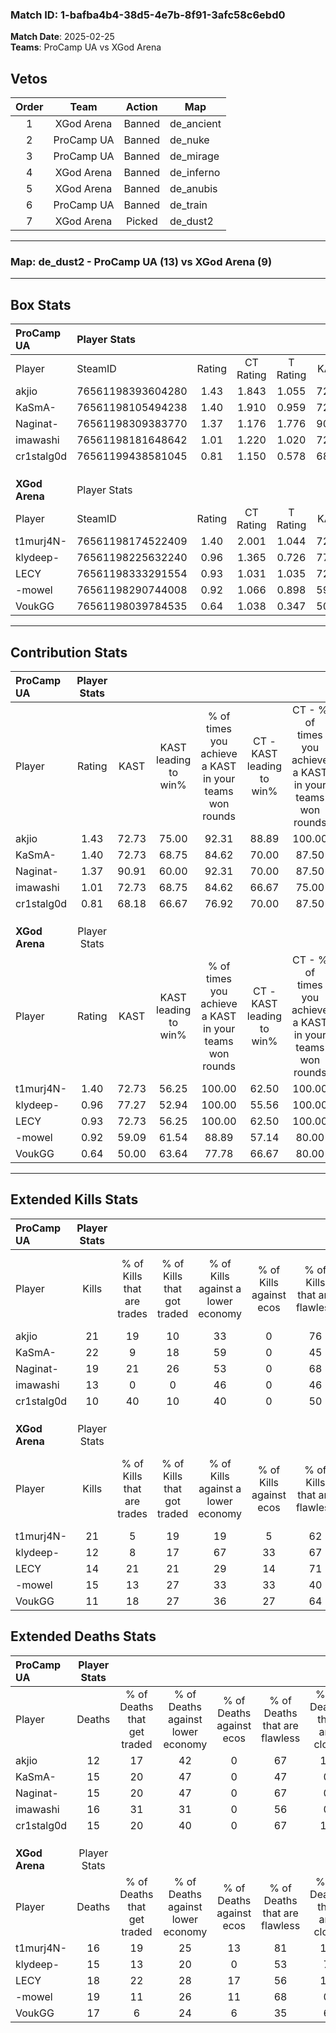 ### Match ID: 1-bafba4b4-38d5-4e7b-8f91-3afc58c6ebd0  
**Match Date**: 2025-02-25  
**Teams**: ProCamp UA vs XGod Arena  

## Vetos  

| Order | Team | Action | Map |
| :---: | :--: | :----: | --- |
| 1 | XGod Arena | Banned | de_ancient |
| 2 | ProCamp UA | Banned | de_nuke |
| 3 | ProCamp UA | Banned | de_mirage |
| 4 | XGod Arena | Banned | de_inferno |
| 5 | XGod Arena | Banned | de_anubis |
| 6 | ProCamp UA | Banned | de_train |
| 7 | XGod Arena | Picked | de_dust2 |

---  

### **Map**: de_dust2 - ProCamp UA (13) vs XGod Arena (9)  
---  

## Box Stats  

| **ProCamp UA** | Player Stats      |        |           |          |       |       |       |         |        |      |     |
| :- | :- | :-: | :-: | :-: | :-: | :-: | :-: | :-: | :-: | :-: | :-: |
| Player         | SteamID           | Rating | CT Rating | T Rating | KAST  |  ADR  | Kills | Assists | Deaths | K/D  | HS% |
| akjio          | 76561198393604280 |  1.43  |   1.843   |  1.055   | 72.73 | 93.5  |  21   |    2    |   12   | 1.75 | 42  |
| KaSmA-         | 76561198105494238 |  1.40  |   1.910   |  0.959   | 72.73 | 93.1  |  22   |    3    |   15   | 1.47 | 36  |
| Naginat-       | 76561198309383770 |  1.37  |   1.176   |  1.776   | 90.91 | 76.9  |  19   |    4    |   15   | 1.27 | 47  |
| imawashi       | 76561198181648642 |  1.01  |   1.220   |  1.020   | 72.73 | 78.6  |  13   |    9    |   16   | 0.81 | 61  |
| cr1stalg0d     | 76561199438581045 |  0.81  |   1.150   |  0.578   | 68.18 | 58.9  |  10   |    8    |   15   | 0.67 | 90  |
|                |                   |        |           |          |       |       |       |         |        |      |     |
|                |                   |        |           |          |       |       |       |         |        |      |     |
|                |                   |        |           |          |       |       |       |         |        |      |     |
| **XGod Arena** | Player Stats      |        |           |          |       |       |       |         |        |      |     |
| Player         | SteamID           | Rating | CT Rating | T Rating | KAST  |  ADR  | Kills | Assists | Deaths | K/D  | HS% |
| t1murj4N-      | 76561198174522409 |  1.40  |   2.001   |  1.044   | 72.73 | 104.6 |  21   |    7    |   16   | 1.31 | 66  |
| klydeep-       | 76561198225632240 |  0.96  |   1.365   |  0.726   | 77.27 | 62.2  |  12   |    7    |   15   | 0.80 | 50  |
| LECY           | 76561198333291554 |  0.93  |   1.031   |  1.035   | 72.73 | 65.5  |  14   |    3    |   18   | 0.78 | 78  |
| -mowel         | 76561198290744008 |  0.92  |   1.066   |  0.898   | 59.09 | 82.1  |  15   |    8    |   19   | 0.79 | 60  |
| VoukGG         | 76561198039784535 |  0.64  |   1.038   |  0.347   | 50.00 | 54.9  |  11   |    3    |   17   | 0.65 | 36  |
---  

## Contribution Stats  

| **ProCamp UA** | Player Stats |       |                      |                                                        |                           |                                                             |                          |                                                            |
| :- | :-: | :-: | :-: | :-: | :-: | :-: | :-: | :-: |
| Player         |    Rating    | KAST  | KAST leading to win% | % of times you achieve a KAST in your teams won rounds | CT - KAST leading to win% | CT - % of times you achieve a KAST in your teams won rounds | T - KAST leading to win% | T - % of times you achieve a KAST in your teams won rounds |
| akjio          |     1.43     | 72.73 |        75.00         |                         92.31                          |           88.89           |                           100.00                            |          57.14           |                           80.00                            |
| KaSmA-         |     1.40     | 72.73 |        68.75         |                         84.62                          |           70.00           |                            87.50                            |          66.67           |                           80.00                            |
| Naginat-       |     1.37     | 90.91 |        60.00         |                         92.31                          |           70.00           |                            87.50                            |          50.00           |                           100.00                           |
| imawashi       |     1.01     | 72.73 |        68.75         |                         84.62                          |           66.67           |                            75.00                            |          71.43           |                           100.00                           |
| cr1stalg0d     |     0.81     | 68.18 |        66.67         |                         76.92                          |           70.00           |                            87.50                            |          60.00           |                           60.00                            |
|                |              |       |                      |                                                        |                           |                                                             |                          |                                                            |
|                |              |       |                      |                                                        |                           |                                                             |                          |                                                            |
|                |              |       |                      |                                                        |                           |                                                             |                          |                                                            |
| **XGod Arena** | Player Stats |       |                      |                                                        |                           |                                                             |                          |                                                            |
| Player         |    Rating    | KAST  | KAST leading to win% | % of times you achieve a KAST in your teams won rounds | CT - KAST leading to win% | CT - % of times you achieve a KAST in your teams won rounds | T - KAST leading to win% | T - % of times you achieve a KAST in your teams won rounds |
| t1murj4N-      |     1.40     | 72.73 |        56.25         |                         100.00                         |           62.50           |                           100.00                            |          50.00           |                           100.00                           |
| klydeep-       |     0.96     | 77.27 |        52.94         |                         100.00                         |           55.56           |                           100.00                            |          50.00           |                           100.00                           |
| LECY           |     0.93     | 72.73 |        56.25         |                         100.00                         |           62.50           |                           100.00                            |          50.00           |                           100.00                           |
| -mowel         |     0.92     | 59.09 |        61.54         |                         88.89                          |           57.14           |                            80.00                            |          66.67           |                           100.00                           |
| VoukGG         |     0.64     | 50.00 |        63.64         |                         77.78                          |           66.67           |                            80.00                            |          60.00           |                           75.00                            |
---  

## Extended Kills Stats  

| **ProCamp UA** | Player Stats |                            |                            |                                    |                         |                              |                                 |                                       |                    |           |
| :- | :-: | :-: | :-: | :-: | :-: | :-: | :-: | :-: | :-: | :-: |
| Player         |    Kills     | % of Kills that are trades | % of Kills that got traded | % of Kills against a lower economy | % of Kills against ecos | % of Kills that are flawless | % of Kills that are close duels | % of Kills that are assisted by flash | Pistol Round Kills | AWP Kills |
| akjio          |      21      |             19             |             10             |                 33                 |            0            |              76              |                0                |                   5                   |         4          |     3     |
| KaSmA-         |      22      |             9              |             18             |                 59                 |            0            |              45              |                9                |                   0                   |         15         |     0     |
| Naginat-       |      19      |             21             |             26             |                 53                 |            0            |              68              |                5                |                   5                   |         1          |     2     |
| imawashi       |      13      |             0              |             0              |                 46                 |            0            |              46              |               23                |                  15                   |         2          |     1     |
| cr1stalg0d     |      10      |             40             |             10             |                 40                 |            0            |              50              |                0                |                  10                   |         0          |     0     |
|                |              |                            |                            |                                    |                         |                              |                                 |                                       |                    |           |
|                |              |                            |                            |                                    |                         |                              |                                 |                                       |                    |           |
|                |              |                            |                            |                                    |                         |                              |                                 |                                       |                    |           |
| **XGod Arena** | Player Stats |                            |                            |                                    |                         |                              |                                 |                                       |                    |           |
| Player         |    Kills     | % of Kills that are trades | % of Kills that got traded | % of Kills against a lower economy | % of Kills against ecos | % of Kills that are flawless | % of Kills that are close duels | % of Kills that are assisted by flash | Pistol Round Kills | AWP Kills |
| t1murj4N-      |      21      |             5              |             19             |                 19                 |            5            |              62              |                0                |                   0                   |         5          |     5     |
| klydeep-       |      12      |             8              |             17             |                 67                 |           33            |              67              |                8                |                   0                   |         0          |     0     |
| LECY           |      14      |             21             |             21             |                 29                 |           14            |              71              |               14                |                   0                   |         0          |     1     |
| -mowel         |      15      |             13             |             27             |                 33                 |           33            |              40              |                7                |                  13                   |         0          |     0     |
| VoukGG         |      11      |             18             |             27             |                 36                 |           27            |              64              |                0                |                   9                   |         0          |     1     |
## Extended Deaths Stats  

| **ProCamp UA** | Player Stats |                             |                                   |                          |                               |                            |                           |               |
| :- | :-: | :-: | :-: | :-: | :-: | :-: | :-: | :-: |
| Player         |    Deaths    | % of Deaths that get traded | % of Deaths against lower economy | % of Deaths against ecos | % of Deaths that are flawless | % of Deaths that are close | % of Deaths while blinded | Deaths to AWP |
| akjio          |      12      |             17              |                42                 |            0             |              67               |             17             |             8             |       1       |
| KaSmA-         |      15      |             20              |                47                 |            0             |              47               |             0              |             0             |       1       |
| Naginat-       |      15      |             20              |                47                 |            0             |              67               |             0              |             0             |       1       |
| imawashi       |      16      |             31              |                31                 |            0             |              56               |             0              |            13             |       1       |
| cr1stalg0d     |      15      |             20              |                40                 |            0             |              67               |             13             |             0             |       1       |
|                |              |                             |                                   |                          |                               |                            |                           |               |
|                |              |                             |                                   |                          |                               |                            |                           |               |
|                |              |                             |                                   |                          |                               |                            |                           |               |
| **XGod Arena** | Player Stats |                             |                                   |                          |                               |                            |                           |               |
| Player         |    Deaths    | % of Deaths that get traded | % of Deaths against lower economy | % of Deaths against ecos | % of Deaths that are flawless | % of Deaths that are close | % of Deaths while blinded | Deaths to AWP |
| t1murj4N-      |      16      |             19              |                25                 |            13            |              81               |             13             |             0             |       3       |
| klydeep-       |      15      |             13              |                20                 |            0             |              53               |             7              |             0             |       2       |
| LECY           |      18      |             22              |                28                 |            17            |              56               |             11             |             6             |       6       |
| -mowel         |      19      |             11              |                26                 |            11            |              68               |             0              |             5             |       5       |
| VoukGG         |      17      |              6              |                24                 |            6             |              35               |             6              |            18             |       6       |

